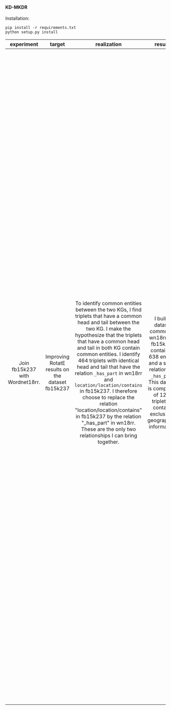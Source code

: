 #### KD-MKDR


Installation:
```
pip install -r requirements.txt
python setup.py install
```


| experiment | target |  realization  | results | discussion   | perspective |
|   :---:    | :---:  |   :---:       | :---:   |     :---:    | :---:       |
||||||
| Join fb15k237 with Wordnet18rr. | Improving RotatE results on the dataset fb15k237 | To identify common entities between the two KGs, I find triplets that have a common head and tail between the two KG. I make the hypothesize that the triplets that have a common head and tail in both KG contain common entities. I identify 464 triplets with identical head and tail that have the relation ``_has_part`` in wn18rr and ``location/location/contains`` in fb15k237. I therefore choose to replace the relation "location/location/contains" in fb15k237 by the relation "_has_part" in wn18rr. These are the only two relationships I can bring together. | I built a dataset common to wn18rr and fb15k237 containing 638 entities and a single relationship ``_has_part``. This dataset is composed of 1234 triplets. It contains exclusively geographical information. | The granularity of the relations of fb15k237 is finer than the one of wn18rr. This experiment does not allow to establish many links between the two KGs. 20.77% of the triplets in the validation set of fb15k237 contain at least one entity common to both KGs.  Only 0.7% of the triplets in the fb15K237 validation set contain two entities common to both KGs.   20.96% of the triplets in the fb15k237 test set contain at least one entity common to both KGs. Only 0.6% of the triplets in the fb15K237 test set contain two entities common to both KGs. 3.89% of the triplets in the wn18rr validation set contain at least one entity common to both KGs.  Only 0.5% of the triplets in the wn18rr validation set contain two entities common to both KGs. 3.98% of the triplets in the wn18rr test set contain at least one entity common to both KGs. Only 0.6% of the triplets in the wn18rr test set contain two entities common to both KGs.| I think the dataset I created may have bigger impact on fb15k237. Are my models already trained on wn18rr / fb15k237 experts on this new dataset? How much can be gained?|
|||||||
|||||||
|||||||
|||||||
|||||||

